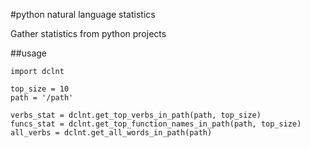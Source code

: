 #python natural language statistics

Gather statistics from python projects

##usage

    import dclnt

    top_size = 10
    path = '/path'

    verbs_stat = dclnt.get_top_verbs_in_path(path, top_size)
    funcs_stat = dclnt.get_top_function_names_in_path(path, top_size)
    all_verbs = dclnt.get_all_words_in_path(path)

